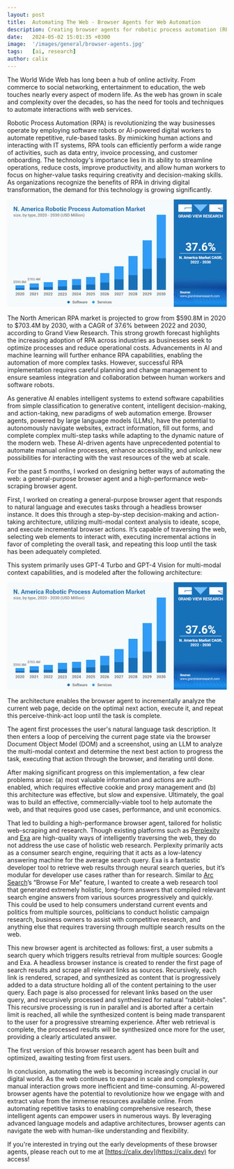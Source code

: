 ```yaml
---
layout: post
title:  Automating The Web - Browser Agents for Web Automation
description: Creating browser agents for robotic process automation (RPA) and performant web research. 
date:   2024-05-02 15:01:35 +0300
image:  '/images/general/browser-agents.jpg'
tags:   [ai, research]
author: calix
---
```


The World Wide Web has long been a hub of online activity. From commerce to social networking, entertainment to education, the web touches nearly every aspect of modern life. As the web has grown in scale and complexity over the decades, so has the need for tools and techniques to automate interactions with web services.

Robotic Process Automation (RPA) is revolutionizing the way businesses operate by employing software robots or AI-powered digital workers to automate repetitive, rule-based tasks. By mimicking human actions and interacting with IT systems, RPA tools can efficiently perform a wide range of activities, such as data entry, invoice processing, and customer onboarding. The technology's importance lies in its ability to streamline operations, reduce costs, improve productivity, and allow human workers to focus on higher-value tasks requiring creativity and decision-making skills. As organizations recognize the benefits of RPA in driving digital transformation, the demand for this technology is growing significantly.

![Statistics Chart](/images/general/browser-agents1.png)

The North American RPA market is projected to grow from $590.8M in 2020 to $703.4M by 2030, with a CAGR of 37.6% between 2022 and 2030, according to Grand View Research. This strong growth forecast highlights the increasing adoption of RPA across industries as businesses seek to optimize processes and reduce operational costs. Advancements in AI and machine learning will further enhance RPA capabilities, enabling the automation of more complex tasks. However, successful RPA implementation requires careful planning and change management to ensure seamless integration and collaboration between human workers and software robots.

As generative AI enables intelligent systems to extend software capabilities from simple classification to generative content, intelligent decision-making, and action-taking, new paradigms of web automation emerge. Browser agents, powered by large language models (LLMs), have the potential to autonomously navigate websites, extract information, fill out forms, and complete complex multi-step tasks while adapting to the dynamic nature of the modern web. These AI-driven agents have unprecedented potential to automate manual online processes, enhance accessibility, and unlock new possibilities for interacting with the vast resources of the web at scale.

For the past 5 months, I worked on designing better ways of automating the web: a general-purpose browser agent and a high-performance web-scraping browser agent.

First, I worked on creating a general-purpose browser agent that responds to natural language and executes tasks through a headless browser instance. It does this through a step-by-step decision-making and action-taking architecture, utilizing multi-modal context analysis to ideate, scope, and execute incremental browser actions. It’s capable of traversing the web, selecting web elements to interact with, executing incremental actions in favor of completing the overall task, and repeating this loop until the task has been adequately completed.

This system primarily uses GPT-4 Turbo and GPT-4 Vision for multi-modal context capabilities, and is modeled after the following architecture:

![Browser Agent Flowchart](/images/general/browser-agents1.png)

The architecture enables the browser agent to incrementally analyze the current web page, decide on the optimal next action, execute it, and repeat this perceive-think-act loop until the task is complete.

The agent first processes the user's natural language task description. It then enters a loop of perceiving the current page state via the browser Document Object Model (DOM) and a screenshot, using an LLM to analyze the multi-modal context and determine the next best action to progress the task, executing that action through the browser, and iterating until done. 

After making significant progress on this implementation, a few clear problems arose: (a) most valuable information and actions are auth-enabled, which requires effective cookie and proxy management and (b) this architecture was effective, but slow and expensive. Ultimately, the goal was to build an effective, commercially-viable tool to help automate the web, and that requires good use cases, performance, and unit economics.

That led to building a high-performance browser agent, tailored for holistic web-scraping and research. Though existing platforms such as [Perplexity](https://perplexity.ai) and [Exa](https://exa.ai) are high-quality ways of intelligently traversing the web, they do not address the use case of holistic web research. Perplexity primarily acts as a consumer search engine, requiring that it acts as a low-latency answering machine for the average search query. Exa is a fantastic developer tool to retrieve web results through neural search queries, but it’s modular for developer use cases rather than for research. Similar to [Arc Search](https://arc.net)’s “Browse For Me” feature, I wanted to create a web research tool that generated extremely holistic, long-form answers that compiled relevant search engine answers from various sources progressively and quickly. This could be used to help consumers understand current events and politics from multiple sources, politicians to conduct holistic campaign research, business owners to assist with competitive research, and anything else that requires traversing through multiple search results on the web.

This new browser agent is architected as follows: first, a user submits a search query which triggers results retrieval from multiple sources: Google and Exa. A headless browser instance is created to render the first page of search results and scrape all relevant links as sources. Recursively, each link is rendered, scraped, and synthesized as content that is progressively added to a data structure holding all of the content pertaining to the user query. Each page is also processed for relevant links based on the user query, and recursively processed and synthesized for natural “rabbit-holes”. This recursive processing is run in parallel and is aborted after a certain limit is reached, all while the synthesized content is being made transparent to the user for a progressive streaming experience. After web retrieval is complete, the processed results will be synthesized once more for the user, providing a clearly articulated answer.

The first version of this browser research agent has been built and optimized, awaiting testing from first users.

In conclusion, automating the web is becoming increasingly crucial in our digital world. As the web continues to expand in scale and complexity, manual interaction grows more inefficient and time-consuming. AI-powered browser agents have the potential to revolutionize how we engage with and extract value from the immense resources available online. From automating repetitive tasks to enabling comprehensive research, these intelligent agents can empower users in numerous ways. By leveraging advanced language models and adaptive architectures, browser agents can navigate the web with human-like understanding and flexibility.

If you're interested in trying out the early developments of these browser agents, please reach out to me at [https://calix.dev](https://calix.dev) for access!
